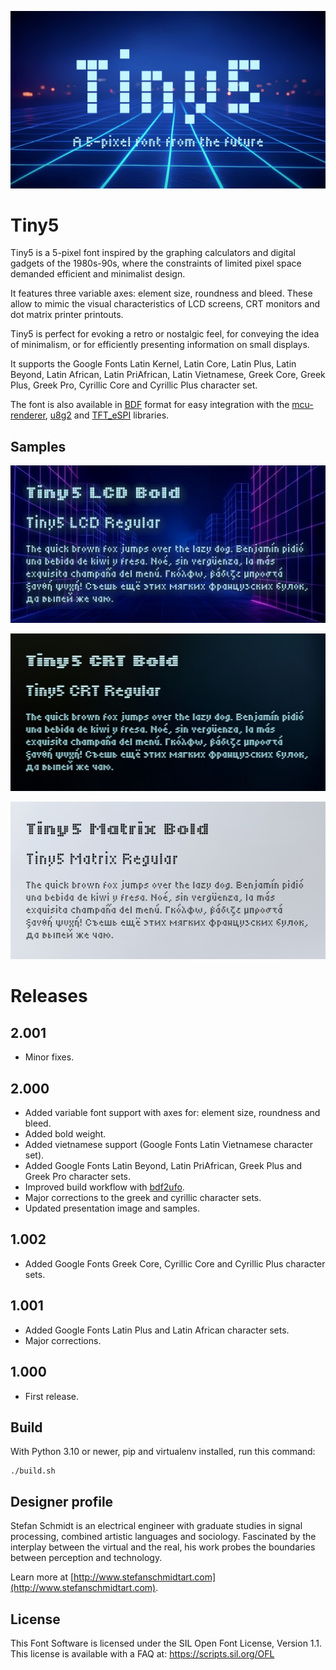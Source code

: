 ![Presentation](documentation/Tiny5-Presentation.png)

# Tiny5

Tiny5 is a 5-pixel font inspired by the graphing calculators and digital gadgets of the 1980s-90s, where the constraints of limited pixel space demanded efficient and minimalist design.

It features three variable axes: element size, roundness and bleed. These allow to mimic the visual characteristics of LCD screens, CRT monitors and dot matrix printer printouts.

Tiny5 is perfect for evoking a retro or nostalgic feel, for conveying the idea of minimalism, or for efficiently presenting information on small displays.

It supports the Google Fonts Latin Kernel, Latin Core, Latin Plus, Latin Beyond, Latin African, Latin PriAfrican, Latin Vietnamese, Greek Core, Greek Plus, Greek Pro, Cyrillic Core and Cyrillic Plus character set.

The font is also available in [BDF](https://en.wikipedia.org/wiki/Glyph_Bitmap_Distribution_Format) format for easy integration with the [mcu-renderer](https://github.com/Gissio/mcu-renderer), [u8g2](https://github.com/olikraus/u8g2) and [TFT_eSPI](https://github.com/Bodmer/TFT_eSPI) libraries.

## Samples

![LCD Sample](documentation/Tiny5-LCD-Sample.png)

![CRT Sample](documentation/Tiny5-CRT-Sample.png)

![DotMatrix Sample](documentation/Tiny5-Matrix-Sample.png)

# Releases

## 2.001

* Minor fixes.

## 2.000

* Added variable font support with axes for: element size, roundness and bleed.
* Added bold weight.
* Added vietnamese support (Google Fonts Latin Vietnamese character set).
* Added Google Fonts Latin Beyond, Latin PriAfrican, Greek Plus and Greek Pro character sets.
* Improved build workflow with [bdf2ufo](https://github.com/Gissio/bdf2ufo).
* Major corrections to the greek and cyrillic character sets.
* Updated presentation image and samples.

## 1.002

* Added Google Fonts Greek Core, Cyrillic Core and Cyrillic Plus character sets.

## 1.001

* Added Google Fonts Latin Plus and Latin African character sets.
* Major corrections.

## 1.000

* First release.

## Build

With Python 3.10 or newer, pip and virtualenv installed, run this command:

    ./build.sh

## Designer profile

Stefan Schmidt is an electrical engineer with graduate studies in signal processing, combined artistic languages and sociology. Fascinated by the interplay between the virtual and the real, his work probes the boundaries between perception and technology.

Learn more at [http://www.stefanschmidtart.com](http://www.stefanschmidtart.com).

## License

This Font Software is licensed under the SIL Open Font License, Version 1.1. This license is available with a FAQ at: https://scripts.sil.org/OFL
